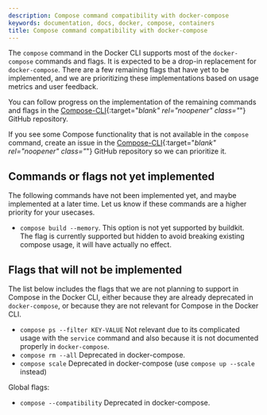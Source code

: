 ```yaml
---
description: Compose command compatibility with docker-compose
keywords: documentation, docs, docker, compose, containers
title: Compose command compatibility with docker-compose
---
```


The `compose` command in the Docker CLI supports most of the `docker-compose` commands and flags. It is expected to be a drop-in replacement for `docker-compose`. There are a few remaining flags that have yet to be implemented, and we are prioritizing these implementations based on usage metrics and user feedback.

You can follow progress on the implementation of the remaining commands and flags in the  [Compose-CLI](https://github.com/docker/compose-cli/issues/1283){:target="_blank" rel="noopener" class="_"} GitHub repository.

If you see some Compose functionality that is not available in the `compose` command, create an issue in the [Compose-CLI](https://github.com/docker/compose-cli/issues){:target="_blank" rel="noopener" class="_"} GitHub repository so we can prioritize it.

## Commands or flags not yet implemented

The following commands have not been implemented yet, and maybe implemented at a later time.
Let us know if these commands are a higher priority for your usecases.

* `compose build --memory`. This option is not yet supported by buildkit. The flag is currently supported but hidden to avoid breaking existing compose usage, it will have actually no effect.

## Flags that will not be implemented

The list below includes the flags that we are not planning to support in Compose in the Docker CLI,
either because they are already deprecated in `docker-compose`, or because they are not relevant for Compose in the Docker CLI.

* `compose ps --filter KEY-VALUE` Not relevant due to its complicated usage with the `service` command and also because it is not documented properly in `docker-compose`.
* `compose rm --all` Deprecated in docker-compose.
* `compose scale` Deprecated in docker-compose (use `compose up --scale` instead)

Global flags:

* `compose --compatibility` Deprecated in docker-compose.
